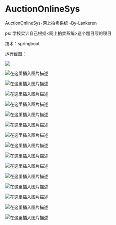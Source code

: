 # AuctionOnlineSys
AuctionOnlineSys-网上拍卖系统 -By-Lankeren

ps: 学校实训自己根据<网上拍卖系统>这个题目写的项目

技术：springboot


运行截图：



![](https://img-blog.csdnimg.cn/img_convert/b11229a258e6479aa5dc0c82de74c495.png)

![在这里插入图片描述](https://img-blog.csdnimg.cn/20210629211836212.png?x-oss-process=image/watermark,type_ZmFuZ3poZW5naGVpdGk,shadow_10,text_aHR0cHM6Ly9ibG9nLmNzZG4ubmV0L3FxXzQzNzY1NTM1,size_16,color_FFFFFF,t_70#pic_center)

![在这里插入图片描述](https://img-blog.csdnimg.cn/20210629211836199.jpg?x-oss-process=image/watermark,type_ZmFuZ3poZW5naGVpdGk,shadow_10,text_aHR0cHM6Ly9ibG9nLmNzZG4ubmV0L3FxXzQzNzY1NTM1,size_16,color_FFFFFF,t_70#pic_center)

![在这里插入图片描述](https://img-blog.csdnimg.cn/20210629211836191.jpg?x-oss-process=image/watermark,type_ZmFuZ3poZW5naGVpdGk,shadow_10,text_aHR0cHM6Ly9ibG9nLmNzZG4ubmV0L3FxXzQzNzY1NTM1,size_16,color_FFFFFF,t_70#pic_center)

![在这里插入图片描述](https://img-blog.csdnimg.cn/20210629211836194.jpg?x-oss-process=image/watermark,type_ZmFuZ3poZW5naGVpdGk,shadow_10,text_aHR0cHM6Ly9ibG9nLmNzZG4ubmV0L3FxXzQzNzY1NTM1,size_16,color_FFFFFF,t_70#pic_center)

![在这里插入图片描述](https://img-blog.csdnimg.cn/20210629211836172.jpg?x-oss-process=image/watermark,type_ZmFuZ3poZW5naGVpdGk,shadow_10,text_aHR0cHM6Ly9ibG9nLmNzZG4ubmV0L3FxXzQzNzY1NTM1,size_16,color_FFFFFF,t_70#pic_center)

![在这里插入图片描述](https://img-blog.csdnimg.cn/20210629211836176.jpg?x-oss-process=image/watermark,type_ZmFuZ3poZW5naGVpdGk,shadow_10,text_aHR0cHM6Ly9ibG9nLmNzZG4ubmV0L3FxXzQzNzY1NTM1,size_16,color_FFFFFF,t_70#pic_center)

![在这里插入图片描述](https://img-blog.csdnimg.cn/20210629211836176.jpg?x-oss-process=image/watermark,type_ZmFuZ3poZW5naGVpdGk,shadow_10,text_aHR0cHM6Ly9ibG9nLmNzZG4ubmV0L3FxXzQzNzY1NTM1,size_16,color_FFFFFF,t_70#pic_center)

![在这里插入图片描述](https://img-blog.csdnimg.cn/20210629211836169.jpg?x-oss-process=image/watermark,type_ZmFuZ3poZW5naGVpdGk,shadow_10,text_aHR0cHM6Ly9ibG9nLmNzZG4ubmV0L3FxXzQzNzY1NTM1,size_16,color_FFFFFF,t_70#pic_center)

![在这里插入图片描述](https://img-blog.csdnimg.cn/20210629211836171.jpg?x-oss-process=image/watermark,type_ZmFuZ3poZW5naGVpdGk,shadow_10,text_aHR0cHM6Ly9ibG9nLmNzZG4ubmV0L3FxXzQzNzY1NTM1,size_16,color_FFFFFF,t_70#pic_center)

![在这里插入图片描述](https://img-blog.csdnimg.cn/20210629211836142.jpg?x-oss-process=image/watermark,type_ZmFuZ3poZW5naGVpdGk,shadow_10,text_aHR0cHM6Ly9ibG9nLmNzZG4ubmV0L3FxXzQzNzY1NTM1,size_16,color_FFFFFF,t_70#pic_center)

![在这里插入图片描述](https://img-blog.csdnimg.cn/20210629211836147.jpg?x-oss-process=image/watermark,type_ZmFuZ3poZW5naGVpdGk,shadow_10,text_aHR0cHM6Ly9ibG9nLmNzZG4ubmV0L3FxXzQzNzY1NTM1,size_16,color_FFFFFF,t_70#pic_center)

![在这里插入图片描述](https://img-blog.csdnimg.cn/20210629211836126.jpg?x-oss-process=image/watermark,type_ZmFuZ3poZW5naGVpdGk,shadow_10,text_aHR0cHM6Ly9ibG9nLmNzZG4ubmV0L3FxXzQzNzY1NTM1,size_16,color_FFFFFF,t_70#pic_center)

![在这里插入图片描述](https://img-blog.csdnimg.cn/20210629211836127.jpg?x-oss-process=image/watermark,type_ZmFuZ3poZW5naGVpdGk,shadow_10,text_aHR0cHM6Ly9ibG9nLmNzZG4ubmV0L3FxXzQzNzY1NTM1,size_16,color_FFFFFF,t_70#pic_center)

![在这里插入图片描述](https://img-blog.csdnimg.cn/20210629211836131.jpg?x-oss-process=image/watermark,type_ZmFuZ3poZW5naGVpdGk,shadow_10,text_aHR0cHM6Ly9ibG9nLmNzZG4ubmV0L3FxXzQzNzY1NTM1,size_16,color_FFFFFF,t_70#pic_center)

![在这里插入图片描述](https://img-blog.csdnimg.cn/20210629211836101.jpg?x-oss-process=image/watermark,type_ZmFuZ3poZW5naGVpdGk,shadow_10,text_aHR0cHM6Ly9ibG9nLmNzZG4ubmV0L3FxXzQzNzY1NTM1,size_16,color_FFFFFF,t_70#pic_center)




